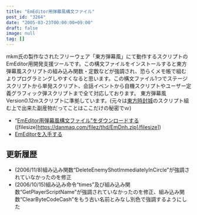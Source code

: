 ```yaml
---
title: "EmEditor用弾幕風構文ファイル"
post_id: "3264"
date: "2005-03-23T00:00:00+09:00"
draft: false
image: null
tag: []
---
```



mkm氏の製作なされたフリーウェア「東方弾幕風」にて動作するスクリプトのEmEditor用開発支援ツールです。この構文ファイルをインストールすると東方弾幕風スクリプトの組み込み関数・定数などが強調され、恐らくメモ帳で組むよりプログラミングしやすくなると思います。この構文ファイル1つでステージスクリプトから単発スクリプト、会話イベントから自機スクリプトやユーザー定義グラフィック弾スクリプトまで全て対応しております。  東方弾幕風Version0.12mスクリプトに準拠しています。(元々は[東方時封城](/!/thA/)のスクリプト組む上で出来た副産物だってことはここだけの秘密でｗ)

  * “[EmEditor用弾幕風構文ファイル”をダウンロードする](/filez/thd/EmDnh.zip) ([filesize]https://danmaq.com/filez/thd/EmDnh.zip[/filesize])
  * [EmEditorを入手する](http://www.emurasoft.com/jp/)
## 更新履歴

  * (2006/11/8)組み込み関数“DeleteEnemyShotImmediatelyInCircle”が強調されていなかったのを修正
  * (2006/10/15)組み込み命令“times”及び組み込み関数“GetPlayerScriptName”が強調されていなかったのを修正、組み込み関数“ClearByteCodeCash”をもう古い名前とみなし別色で強調するようにした

